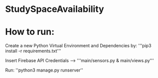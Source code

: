 # StudySpaceAvailability

How to run:
===

Create a new Python Virtual Environment and Dependencies by:
'''pip3 install -r requirements.txt'''

Insert Firebase API Credentials -->  '''main/sensors.py & main/views.py'''

Run: ''python3 manage.py runserver''
